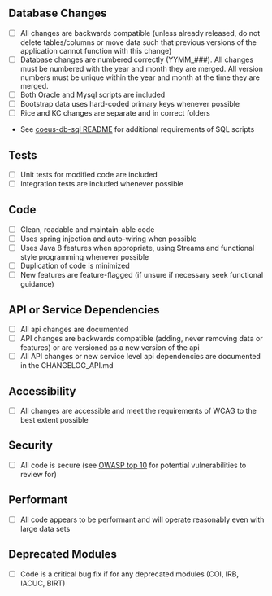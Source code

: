 

## Database Changes

 - [ ] All changes are backwards compatible (unless already released, do not delete tables/columns or move data such that previous versions of the application cannot function with this change)
 - [ ] Database changes are numbered correctly (YYMM_###). All changes must be numbered with the year and month they are merged. All version numbers must be unique within the year and month at the time they are merged.
 - [ ] Both Oracle and Mysql scripts are included
 - [ ] Bootstrap data uses hard-coded primary keys whenever possible
 - [ ] Rice and KC changes are separate and in correct folders
 - See [coeus-db-sql README](https://github.com/kualico/kc/blob/master/coeus-db/coeus-db-sql/README.md) for additional requirements of SQL scripts

## Tests

 - [ ] Unit tests for modified code are included
 - [ ] Integration tests are included whenever possible

## Code

 - [ ] Clean, readable and maintain-able code
 - [ ] Uses spring injection and auto-wiring when possible
 - [ ] Uses Java 8 features when appropriate, using Streams and functional style programming whenever possible
 - [ ] Duplication of code is minimized
 - [ ] New features are feature-flagged (if unsure if necessary seek functional guidance)
 
## API or Service Dependencies

 - [ ] All api changes are documented
 - [ ] API changes are backwards compatible (adding, never removing data or features) or are versioned as a new version of the api
 - [ ] All API changes or new service level api dependencies are documented in the CHANGELOG_API.md
 
## Accessibility

 - [ ] All changes are accessible and meet the requirements of WCAG to the best extent possible

## Security

 - [ ] All code is secure (see [OWASP top 10](https://www.owasp.org/index.php/Top_10_2013-Top_10) for potential vulnerabilities to review for)
 
## Performant

 - [ ] All code appears to be performant and will operate reasonably even with large data sets
 
## Deprecated Modules

 - [ ] Code is a critical bug fix if for any deprecated modules (COI, IRB, IACUC, BIRT)
